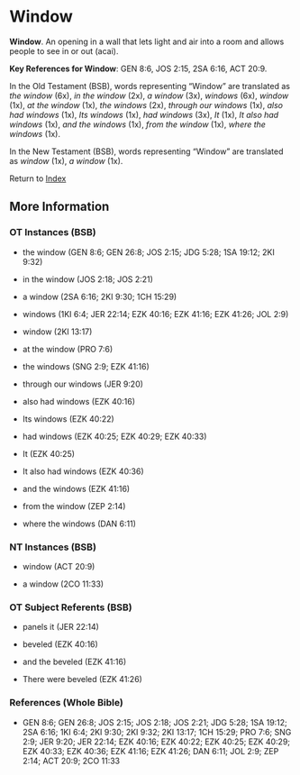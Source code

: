 # Window
**Window**. 
An opening in a wall that lets light and air into a room and allows people to see in or out (acai). 


**Key References for Window**: 
GEN 8:6, JOS 2:15, 2SA 6:16, ACT 20:9. 


In the Old Testament (BSB), words representing “Window” are translated as 
*the window* (6x), *in the window* (2x), *a window* (3x), *windows* (6x), *window* (1x), *at the window* (1x), *the windows* (2x), *through our windows* (1x), *also had windows* (1x), *Its windows* (1x), *had windows* (3x), *It* (1x), *It also had windows* (1x), *and the windows* (1x), *from the window* (1x), *where the windows* (1x). 


In the New Testament (BSB), words representing “Window” are translated as 
*window* (1x), *a window* (1x). 


Return to [Index](00-Index.md)

## More Information

### OT Instances (BSB)

* the window (GEN 8:6; GEN 26:8; JOS 2:15; JDG 5:28; 1SA 19:12; 2KI 9:32)

* in the window (JOS 2:18; JOS 2:21)

* a window (2SA 6:16; 2KI 9:30; 1CH 15:29)

* windows (1KI 6:4; JER 22:14; EZK 40:16; EZK 41:16; EZK 41:26; JOL 2:9)

* window (2KI 13:17)

* at the window (PRO 7:6)

* the windows (SNG 2:9; EZK 41:16)

* through our windows (JER 9:20)

* also had windows (EZK 40:16)

* Its windows (EZK 40:22)

* had windows (EZK 40:25; EZK 40:29; EZK 40:33)

* It (EZK 40:25)

* It also had windows (EZK 40:36)

* and the windows (EZK 41:16)

* from the window (ZEP 2:14)

* where the windows (DAN 6:11)



### NT Instances (BSB)

* window (ACT 20:9)

* a window (2CO 11:33)



### OT Subject Referents (BSB)

* panels it (JER 22:14)

* beveled (EZK 40:16)

* and the beveled (EZK 41:16)

* There were beveled (EZK 41:26)



### References (Whole Bible)

* GEN 8:6; GEN 26:8; JOS 2:15; JOS 2:18; JOS 2:21; JDG 5:28; 1SA 19:12; 2SA 6:16; 1KI 6:4; 2KI 9:30; 2KI 9:32; 2KI 13:17; 1CH 15:29; PRO 7:6; SNG 2:9; JER 9:20; JER 22:14; EZK 40:16; EZK 40:22; EZK 40:25; EZK 40:29; EZK 40:33; EZK 40:36; EZK 41:16; EZK 41:26; DAN 6:11; JOL 2:9; ZEP 2:14; ACT 20:9; 2CO 11:33



